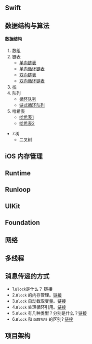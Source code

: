 

## Swift


## 数据结构与算法

#### 数据结构
1. 数组
2. 链表
    * [单向链表](https://github.com/xiu619544553/dailyCode/blob/master/数据结构与算法/线性表_单链表/main.c)
    * [单向循环链表](https://github.com/xiu619544553/dailyCode/blob/master/数据结构与算法/线性表_单向循环链表/main.c)
    * [双向链表](https://github.com/xiu619544553/dailyCode/blob/master/数据结构与算法/线性表_双向链表/main.c)
    * [双向循环链表](https://github.com/xiu619544553/dailyCode/blob/master/数据结构与算法/线性表_双向循环链表/main.c)
3. [栈](https://github.com/xiu619544553/dailyCode/blob/master/数据结构与算法/栈/main.c)
4. 队列
    * [循环队列](https://github.com/xiu619544553/dailyCode/blob/master/数据结构与算法/循环队列/main.c)
    * [链式循环队列](https://github.com/xiu619544553/dailyCode/blob/master/数据结构与算法/链式循环队列/main.c)
5. 哈希表
    * [哈希表1](https://github.com/xiu619544553/dailyCode/blob/master/数据结构与算法/哈希表/main.c)
    * [哈希表2](https://github.com/xiu619544553/dailyCode/blob/master/数据结构与算法/哈希表2/main.c)
- 7.树
    - 二叉树

## iOS 内存管理
## Runtime
## Runloop
## UIKit
## Foundation
## 网络
## 多线程
## 消息传递的方式
- 1.`Block`是什么？ [链接](https://github.com/xiu619544553/dailyCode/blob/master/消息传递的方式/block.md)
- 2.`Block` 的内存管理。[链接](https://github.com/xiu619544553/dailyCode/blob/master/消息传递的方式/block.md)
- 3.`Block` 自动截取变量。[链接](https://github.com/xiu619544553/dailyCode/blob/master/消息传递的方式/block.md)
- 4.`Block` 处理循环引用。[链接](https://github.com/xiu619544553/dailyCode/blob/master/消息传递的方式/block.md)
- 5.`Block` 有几种类型？分别是什么？[链接](https://github.com/xiu619544553/dailyCode/blob/master/消息传递的方式/block.md)
- 6.`Block` 和 `函数指针` 的区别? [链接](https://github.com/xiu619544553/dailyCode/blob/master/消息传递的方式/block.md)

## 项目架构

